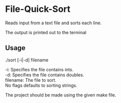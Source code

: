 # File-Quick-Sort
Reads input from a text file and sorts each line.

The output is printed out to the terminal

## Usage

./sort [-i|-d] filename

-i: Specifies the file contains ints.  
-d: Specifies the file contains doubles.  
filename: The file to sort.  
No flags defaults to sorting strings.  

The project should be made using the given make file.
